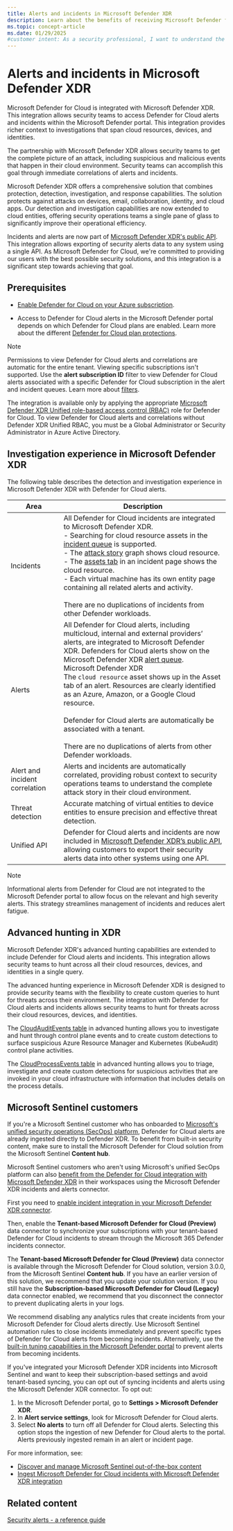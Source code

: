 ```yaml
---
title: Alerts and incidents in Microsoft Defender XDR
description: Learn about the benefits of receiving Microsoft Defender for Cloud's alerts in Microsoft Defender XDR 
ms.topic: concept-article
ms.date: 01/29/2025
#customer intent: As a security professional, I want to understand the benefits of integrating Microsoft Defender for Cloud alerts with Microsoft Defender XDR.
---
```


# Alerts and incidents in Microsoft Defender XDR

Microsoft Defender for Cloud is integrated with Microsoft Defender XDR. This integration allows security teams to access Defender for Cloud alerts and incidents within the Microsoft Defender portal. This integration provides richer context to investigations that span cloud resources, devices, and identities.

The partnership with Microsoft Defender XDR allows security teams to get the complete picture of an attack, including suspicious and malicious events that happen in their cloud environment. Security teams can accomplish this goal through immediate correlations of alerts and incidents.

Microsoft Defender XDR offers a comprehensive solution that combines protection, detection, investigation, and response capabilities. The solution protects against attacks on devices, email, collaboration, identity, and cloud apps. Our detection and investigation capabilities are now extended to cloud entities, offering security operations teams a single pane of glass to significantly improve their operational efficiency.

Incidents and alerts are now part of [Microsoft Defender XDR's public API](/microsoft-365/security/defender/api-overview). This integration allows exporting of security alerts data to any system using a single API. As Microsoft Defender for Cloud, we're committed to providing our users with the best possible security solutions, and this integration is a significant step towards achieving that goal.

## Prerequisites

-  [Enable Defender for Cloud on your Azure subscription](connect-azure-subscription.md).

- Access to Defender for Cloud alerts in the Microsoft Defender portal depends on which Defender for Cloud plans are enabled. Learn more about the different [Defender for Cloud plan protections](defender-for-cloud-introduction.md#protect-cloud-workloads).

> [!NOTE]
> Permissions to view Defender for Cloud alerts and correlations are automatic for the entire tenant. Viewing specific subscriptions isn't supported. Use the **alert subscription ID** filter to view Defender for Cloud alerts associated with a specific Defender for Cloud subscription in the alert and incident queues. Learn more about [filters](/defender-xdr/incident-queue#filters).

The integration is available only by applying the appropriate [Microsoft Defender XDR Unified role-based access control (RBAC)](/defender-xdr/manage-rbac) role for Defender for Cloud. To view Defender for Cloud alerts and correlations without Defender XDR Unified RBAC, you must be a Global Administrator or Security Administrator in Azure Active Directory.

## Investigation experience in Microsoft Defender XDR

The following table describes the detection and investigation experience in Microsoft Defender XDR with Defender for Cloud alerts.

| Area | Description |
|--|--|
| Incidents | All Defender for Cloud incidents are integrated to Microsoft Defender XDR. <br> - Searching for cloud resource assets in the [incident queue](/microsoft-365/security/defender/incident-queue) is supported. <br> - The [attack story](/microsoft-365/security/defender/investigate-incidents#attack-story) graph shows cloud resource. <br> - The [assets tab](/microsoft-365/security/defender/investigate-incidents#assets) in an incident page shows the cloud resource. <br> - Each virtual machine has its own entity page containing all related alerts and activity. <br> <br> There are no duplications of incidents from other Defender workloads. |
| Alerts  | All Defender for Cloud alerts, including multicloud, internal and external providers’ alerts, are integrated to Microsoft Defender XDR. Defenders for Cloud alerts show on the Microsoft Defender XDR [alert queue](/microsoft-365/security/defender-endpoint/alerts-queue-endpoint-detection-response). <br>Microsoft Defender XDR<br> The `cloud resource` asset shows up in the Asset tab of an alert. Resources are clearly identified as an Azure, Amazon, or a Google Cloud resource. <br> <br> Defender for Cloud alerts are automatically be associated with a tenant. <br> <br> There are no duplications of alerts from other Defender workloads.|
| Alert and incident correlation | Alerts and incidents are automatically correlated, providing robust context to security operations teams to understand the complete attack story in their cloud environment. |
| Threat detection | Accurate matching of virtual entities to device entities to ensure precision and effective threat detection. |
| Unified API | Defender for Cloud alerts and incidents are now included in [Microsoft Defender XDR’s public API](/microsoft-365/security/defender/api-overview), allowing customers to export their security alerts data into other systems using one API. |

> [!NOTE]
> Informational alerts from Defender for Cloud are not integrated to the Microsoft Defender portal to allow focus on the relevant and high severity alerts. This strategy streamlines management of incidents and reduces alert fatigue.

## Advanced hunting in XDR

Microsoft Defender XDR's advanced hunting capabilities are extended to include Defender for Cloud alerts and incidents. This integration allows security teams to hunt across all their cloud resources, devices, and identities in a single query.

The advanced hunting experience in Microsoft Defender XDR is designed to provide security teams with the flexibility to create custom queries to hunt for threats across their environment. The integration with Defender for Cloud alerts and incidents allows security teams to hunt for threats across their cloud resources, devices, and identities.

The [CloudAuditEvents table](/defender-xdr/advanced-hunting-cloudauditevents-table) in advanced hunting allows you to investigate and hunt through control plane events and to create custom detections to surface suspicious Azure Resource Manager and Kubernetes (KubeAudit) control plane activities.  

The [CloudProcessEvents table](/defender-xdr/advanced-hunting-cloudauditevents-table) in advanced hunting allows you to triage, investigate and create custom detections for suspicious activities that are invoked in your cloud infrastructure with information that includes details on the process details.   

## Microsoft Sentinel customers

If you're a Microsoft Sentinel customer who has onboarded to [Microsoft's unified security operations (SecOps) platform](/azure/sentinel/microsoft-sentinel-defender-portal), Defender for Cloud alerts are already ingested directly to Defender XDR. To benefit from built-in security content, make sure to install the Microsoft Defender for Cloud solution from the Microsoft Sentinel **Content hub**. 

Microsoft Sentinel customers who aren't using Microsoft's unified SecOps platform can also [benefit from the Defender for Cloud integration with Microsoft Defender XDR](/azure/sentinel/ingest-defender-for-cloud-incidents) in their workspaces using the Microsoft Defender XDR incidents and alerts connector.

First you need to [enable incident integration in your Microsoft Defender XDR connector](/azure/sentinel/connect-microsoft-365-defender).

Then, enable the **Tenant-based Microsoft Defender for Cloud (Preview)** data connector to synchronize your subscriptions with your tenant-based Defender for Cloud incidents to stream through the Microsoft 365 Defender incidents connector.

The **Tenant-based Microsoft Defender for Cloud (Preview)** data connector is available through the Microsoft Defender for Cloud solution, version 3.0.0, from the Microsoft Sentinel **Content hub**. If you have an earlier version of this solution, we recommend that you update your solution version. If you still have the **Subscription-based Microsoft Defender for Cloud (Legacy)** data connector enabled, we recommend that you disconnect the connector to prevent duplicating alerts in your logs.

We recommend disabling any analytics rules that create incidents from your Microsoft Defender for Cloud alerts directly. Use Microsoft Sentinel automation rules to close incidents immediately and prevent specific types of Defender for Cloud alerts from becoming incidents. Alternatively, use the [built-in tuning capabilities in the Microsoft Defender portal](/defender-xdr/investigate-alerts#tune-an-alert) to prevent alerts from becoming incidents.

If you've integrated your Microsoft Defender XDR incidents into Microsoft Sentinel and want to keep their subscription-based settings and avoid tenant-based syncing, you can opt out of syncing incidents and alerts using the Microsoft Defender XDR connector. To opt out:

1. In the Microsoft Defender portal, go to **Settings > Microsoft Defender XDR**.
2. In **Alert service settings**, look for Microsoft Defender for Cloud alerts.
3. Select **No alerts** to turn off all Defender for Cloud alerts. Selecting this option stops the ingestion of new Defender for Cloud alerts to the portal. Alerts previously ingested remain in an alert or incident page.

For more information, see:

- [Discover and manage Microsoft Sentinel out-of-the-box content](/azure/sentinel/sentinel-solutions-deploy)
- [Ingest Microsoft Defender for Cloud incidents with Microsoft Defender XDR integration](/azure/sentinel/ingest-defender-for-cloud-incidents)

## Related content

[Security alerts - a reference guide](alerts-reference.md)
